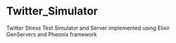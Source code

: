 # Twitter_Simulator
 Twitter Stress Test Simulator and Server implemented using Elixir GenServers and Pheonix framework
